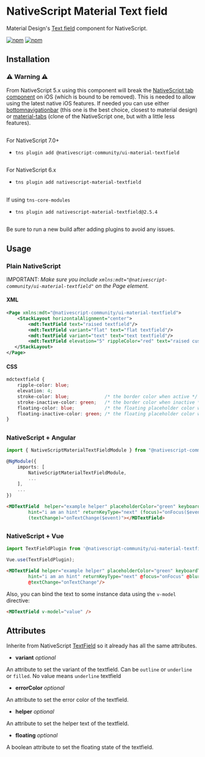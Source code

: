 # NativeScript Material Text field

Material Design's [Text field](https://material.io/components/text-fields) component for NativeScript.

[![npm](https://img.shields.io/npm/v/@nativescript-community/ui-material-textfield.svg)](https://www.npmjs.com/package/@nativescript-community/ui-material-textfield)
[![npm](https://img.shields.io/npm/dt/@nativescript-community/ui-material-textfield.svg?label=npm%20downloads)](https://www.npmjs.com/package/@nativescript-community/ui-material-textfield)

## Installation

### :warning: Warning :warning:
From NativeScript 5.x using this component will break the [NativeScript tab component](https://docs.nativescript.org/ui/components/tabs) on iOS (which is bound to be removed). This is needed to allow using the latest native iOS features. If needed you can use either [bottomnavigationbar](https://www.npmjs.com/package/@nativescript-community/ui-material-bottomnavigationbar) (this one is the best choice, closest to material design) or [material-tabs](https://www.npmjs.com/package/@nativescript-community/ui-material-tabs) (clone of the NativeScript one, but with a little less features).

##

For NativeScript 7.0+
* `tns plugin add @nativescript-community/ui-material-textfield`

##

For NativeScript 6.x
* `tns plugin add nativescript-material-textfield`

##

If using ```tns-core-modules```
* `tns plugin add nativescript-material-textfield@2.5.4`

##

Be sure to run a new build after adding plugins to avoid any issues.

## Usage


### Plain NativeScript

IMPORTANT: _Make sure you include `xmlns:mdt="@nativescript-community/ui-material-textfield"` on the Page element._

#### XML

```XML
<Page xmlns:mdt="@nativescript-community/ui-material-textfield">
    <StackLayout horizontalAlignment="center">
        <mdt:TextField text="raised textfield"/>
        <mdt:TextField variant="flat" text="flat textfield"/>
        <mdt:TextField variant="text" text="text textfield"/>
        <mdt:TextField elevation="5" rippleColor="red" text="raised custom textfield"/>
   </StackLayout>
</Page>
```

#### CSS

```CSS
mdctextfield {
    ripple-color: blue;
    elevation: 4;
    stroke-color: blue;             /* the border color when active */
    stroke-inactive-color: green;   /* the border color when inactive */
    floating-color: blue;           /* the floating placeholder color when active */
    floating-inactive-color: green; /* the floating placeholder color when inactive */
}
```

##

### NativeScript + Angular

```typescript
import { NativeScriptMaterialTextFieldModule } from "@nativescript-community/ui-material-textfield/angular";

@NgModule({
    imports: [
        NativeScriptMaterialTextFieldModule,
        ...
    ],
    ...
})
```

```html
<MDTextField  helper="example helper" placeholderColor="green" keyboardType="datetime"
        hint="i am an hint" returnKeyType="next" (focus)="onFocus($event)" (blur)="onBlur($event)"
        (textChange)="onTextChange($event)"></MDTextField>
```

##

### NativeScript + Vue

```javascript
import TextFieldPlugin from '@nativescript-community/ui-material-textfield/vue';

Vue.use(TextFieldPlugin);
```

```html
<MDTextField helper="example helper" placeholderColor="green" keyboardType="datetime"
        hint="i am an hint" returnKeyType="next" @focus="onFocus" @blur="onBlur"
        @textChange="onTextChange"/>
```

Also, you can bind the text to some instance data using the `v-model` directive:

```html
<MDTextField v-model="value" />
```

## Attributes

Inherite from NativeScript [TextField](https://docs.nativescript.org/ui/components/text-field) so it already has all the same attributes.

* **variant** _optional_

An attribute to set the variant of the textfield. Can be ```outline``` or ```underline``` or ```filled```. No value means ```underline``` textfield

* **errorColor** _optional_

An attribute to set the error color of the textfield.

* **helper** _optional_

An attribute to set the helper text of the textfield.

* **floating** _optional_

A boolean attribute to set the floating state of the textfield.
